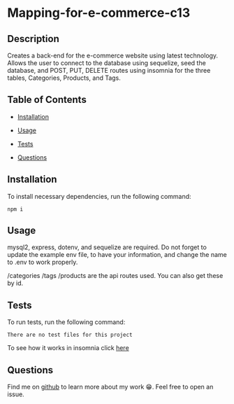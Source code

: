 
  # Mapping-for-e-commerce-c13

  
  ## Description

  Creates a back-end for the e-commerce website using latest technology. Allows the user to connect to the database using sequelize, seed the database, and POST, PUT, DELETE routes using insomnia for the three tables, Categories, Products, and Tags. 
  
  
  ## Table of Contents
  

  * [Installation](#installation)
  
  * [Usage](#usage)

  * [Tests](#tests)

  * [Questions](#questions)

  ## Installation

  To install necessary dependencies, run the following command:

  ~~~
  npm i
  ~~~

  ## Usage

   mysql2, express, dotenv, and sequelize are required. Do not forget to update the example env file, to have your information, and change the name to .env to work properly. 
   
   /categories
   /tags
   /products
   are the api routes used. You can also get these by id. 

  ## Tests

  To run tests, run the following command:

  ~~~
  There are no test files for this project
  ~~~

  To see how it works in insomnia click <a href="https://drive.google.com/file/d/1pp15Y9Ti2ogOpL70ons79TAOsB_Q68Fz/view" target="_blank" rel="noreferrer noopener">here</a>

  ## Questions

  Find me on <a href="https://github.com/morgan1317" target="_blank">github</a> to learn more about my work  😁. Feel free to open an issue. 
